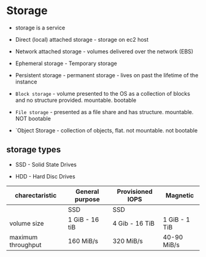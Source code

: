 # Storage

* storage is a service 

* Direct (local) attached storage - storage on ec2 host

* Network attached storage - volumes delivered over the network (EBS)

* Ephemeral storage - Temporary storage

* Persistent storage - permanent storage - lives on past the lifetime of the instance

* `Block storage` - volume presented to the OS as a collection of blocks and no structure provided. mountable. bootable

* `File storage` - presented as a file share and has structure. mountable. NOT bootable

* `Object Storage - collection of objects, flat. not mountable. not bootable

## storage types

* SSD - Solid State Drives

* HDD - Hard Disc Drives

| charectaristic | General purpose | Provisioned IOPS | Magnetic
| ----------- | ---------- | --------- | -----------
|                |      SSD        |      SSD        |
| volume size | 1 GiB - 16 tiB | 4 Gib - 16 TiB | 1 GiB - 1 TiB
| maximum throughput | 160 MiB/s | 320 MiB/s | 40-90 MiB/s